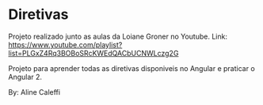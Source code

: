 # Diretivas

Projeto realizado junto as aulas da Loiane Groner no Youtube.
Link: https://www.youtube.com/playlist?list=PLGxZ4Rq3BOBoSRcKWEdQACbUCNWLczg2G

Projeto para aprender todas as diretivas disponiveis no Angular e praticar o Angular 2.



By: Aline Caleffi

